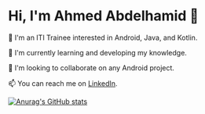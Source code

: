 # Hi, I'm Ahmed Abdelhamid 👋

🌱 I'm an ITI Trainee interested in Android, Java, and Kotlin.

🌱 I'm currently learning and developing my knowledge.

💞️ I'm looking to collaborate on any Android project.

📫 You can reach me on [LinkedIn](https://www.linkedin.com/in/ahmed-aabdelhamid/).

[![Anurag's GitHub stats](https://github-readme-stats.vercel.app/api?username=ahmedabdelhamid399&theme=onedark)](https://github.com/anuraghazra/github-readme-stats)
